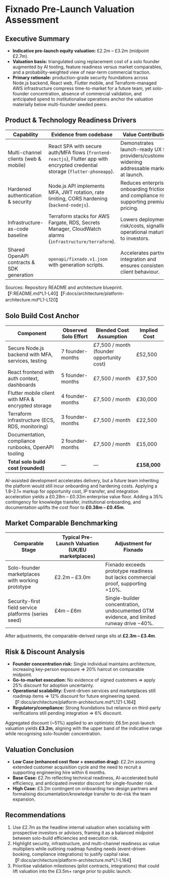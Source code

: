 # Fixnado Pre-Launch Valuation Assessment

## Executive Summary
- **Indicative pre-launch equity valuation:** £2.2m – £3.2m (midpoint £2.7m).
- **Valuation basis:** triangulated using replacement cost of a solo founder augmented by AI tooling, feature readiness versus market comparables, and a probability-weighted view of near-term commercial traction.
- **Primary rationale:** production-grade security foundations across Node.js backend, React web, Flutter mobile, and Terraform-managed AWS infrastructure compress time-to-market for a future team, yet solo-founder concentration, absence of commercial validation, and anticipated spend to institutionalise operations anchor the valuation materially below multi-founder seeded peers.

## Product & Technology Readiness Drivers
| Capability | Evidence from codebase | Value Contribution |
| --- | --- | --- |
| Multi-channel clients (web & mobile) | React SPA with secure auth/MFA flows (`frontend-reactjs`), Flutter app with encrypted credential storage (`flutter-phoneapp`). | Demonstrates launch-ready UX for providers/customers, widening addressable market at launch. |
| Hardened authentication & security | Node.js API implements MFA, JWT rotation, rate limiting, CORS hardening (`backend-nodejs`). | Reduces enterprise onboarding friction and compliance risk, supporting premium pricing. |
| Infrastructure-as-code baseline | Terraform stacks for AWS Fargate, RDS, Secrets Manager, CloudWatch alarms (`infrastructure/terraform`). | Lowers deployment risk/costs, signalling operational maturity to investors. |
| Shared OpenAPI contracts & SDK generation | `openapi/fixnado.v1.json` with generation scripts. | Accelerates partner integration and ensures consistent client behaviour. |

Sources: Repository README and architecture blueprint.【F:README.md†L1-L40】【F:docs/architecture/platform-architecture.md†L1-L120】

## Solo Build Cost Anchor
| Component | Observed Solo Effort | Blended Cost Assumption | Implied Cost |
| --- | --- | --- | --- |
| Secure Node.js backend with MFA, services, testing | 7 founder-months | £7,500 / month (founder opportunity cost) | £52,500 |
| React frontend with auth context, dashboards | 5 founder-months | £7,500 / month | £37,500 |
| Flutter mobile client with MFA & encrypted storage | 4 founder-months | £7,500 / month | £30,000 |
| Terraform infrastructure (ECS, RDS, monitoring) | 3 founder-months | £7,500 / month | £22,500 |
| Documentation, compliance runbooks, OpenAPI tooling | 2 founder-months | £7,500 / month | £15,000 |
| **Total solo build cost (rounded)** | — | — | **£158,000** |

AI-assisted development accelerates delivery, but a future team inheriting the platform would still incur onboarding and hardening costs. Applying a 1.8–2.1× markup for opportunity cost, IP transfer, and integration acceleration yields a £0.28m – £0.33m enterprise value floor. Adding a 35% contingency for knowledge transfer, institutional onboarding, and documentation uplifts the cost floor to **£0.38m – £0.45m**.

## Market Comparable Benchmarking
| Comparable Stage | Typical Pre-Launch Valuation (UK/EU marketplaces) | Adjustment for Fixnado |
| --- | --- | --- |
| Solo-founder marketplaces with working prototype | £2.2m – £3.0m | Fixnado exceeds prototype readiness but lacks commercial proof, supporting +10%. |
| Security-first field service platforms (series seed) | £4m – £6m | Single-builder concentration, undocumented GTM evidence, and limited runway drive −40%. |

After adjustments, the comparable-derived range sits at **£2.3m – £3.4m**.

## Risk & Discount Analysis
- **Founder concentration risk:** Single individual maintains architecture, increasing key-person exposure ⇒ 20% haircut on comparable midpoint.
- **Go-to-market execution:** No evidence of signed customers ⇒ apply 25% discount for adoption uncertainty.
- **Operational scalability:** Event-driven services and marketplaces still roadmap items ⇒ 12% discount for future engineering spend.【F:docs/architecture/platform-architecture.md†L121-L164】
- **Regulatory/compliance:** Strong foundations but reliance on third-party verifications still pending integration ⇒ 6% discount.

Aggregated discount (~51%) applied to an optimistic £6.5m post-launch valuation yields **£3.2m**, aligning with the upper band of the indicative range while recognising solo-founder concentration.

## Valuation Conclusion
- **Low Case (enhanced cost floor + execution drag):** £2.2m assuming extended customer acquisition cycle and the need to recruit a supporting engineering hire within 6 months.
- **Base Case:** £2.7m reflecting technical readiness, AI-accelerated build efficiency, and anticipated investor discount for single-founder risk.
- **High Case:** £3.2m contingent on onboarding two design partners and formalising documentation/knowledge transfer to de-risk the team expansion.

## Recommendations
1. Use £2.7m as the headline internal valuation when socialising with prospective investors or advisors, framing it as a balanced midpoint between solo-build efficiencies and execution risk.
2. Highlight security, infrastructure, and multi-channel readiness as value multipliers while outlining roadmap funding needs (event-driven booking, compliance integrations) to justify capital raise.【F:docs/architecture/platform-architecture.md†L1-L164】
3. Prioritise validation milestones (pilot contracts, integrations) that could lift valuation into the £3.5m+ range prior to public launch.
